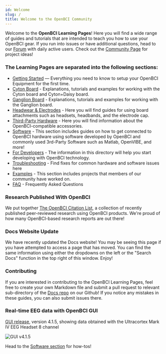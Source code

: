 ```yaml
---
id: Welcome
slug: /
title: Welcome to the OpenBCI Community
---
```

Welcome to the **OpenBCI Learning Pages**! Here you will find a wide range of guides and tutorials that are intended to teach you how to use your OpenBCI gear. If you run into issues or have additional questions, head to our [Forum](https://openbci.com/forum/) with daily active users. Check out the [Community Page](http://openbci.com/community) for project ideas!

### The Learning Pages are separated into the following sections:

-   [Getting Started](GettingStarted/00-GettingStartedLanding.md) — Everything you need to know to setup your OpenBCI Equipment for the first time.
-   [Cyton Board](Cyton/01-CytonBoard.md) - Explanations, tutorials and examples for working with the Cyton board and Cyton+Daisy board.
-   [Ganglion Board](Ganglion/01-GanglionBoard.md) - Explanations, tutorials and examples for working with the Ganglion board.
-   [Headwear & Electrodes](04AddOns/00-AddOnLanding.md) - Here you will find guides for using board attachments such as headsets, headbands, and the electrode cap.
-   [Third-Party Hardware](05ThirdParty/00-ThirdPartyLanding.md) - Here you will find information about the OpenBCI-compatible accessories.
-   [Software](06Software/00-SoftwareLanding.md) - This section includes guides on how to get connected to OpenBCI hardware using software developed by OpenBCI and commonly used 3rd-Party Software such as Matlab, OpenVIBE, and more!
-   [For Developers](11ForDevelopers/00-ForDevelopersLanding.md) - The information in this directory will help you start developing with OpenBCI technology.
-   [Troubleshooting](10Troubleshooting/00-TroubleshootingLanding.md) - Find fixes for common hardware and software issues here
-   [Examples](07Examples/00-ExamplesLanding.md) - This section includes projects that members of our community have worked on.
-   [FAQ](08FAQ/00-FAQ.md) - Frequently Asked Questions

### Research Published With OpenBCI

We put together [The OpenBCI Citation List](https://docs.openbci.com/citations), a collection of recently published peer-reviewed research using OpenBCI products. We're proud of how many OpenBCI-based research reports are out there!

### Docs Website Update

We have recently updated the Docs website! You may be seeing this page if you have attempted to access a page that has moved. You can find the same information using either the dropdowns on the left or the "Search Docs" function in the top right of this window. Enjoy!

### Contributing

If you are interested in contributing to the OpenBCI Learning Pages, feel free to create your own Markdown file and submit a pull request to relevant sub-directory of the [Docs repo](https://github.com/openbci/Documentation) on our Github! If you notice any mistakes in these guides, you can also submit issues there.

### Real-time EEG data with OpenBCI GUI

[GUI release](https://github.com/OpenBCI/OpenBCI_GUI/releases), version 4.1.5, showing data obtained with the Ultracortex Mark IV EEG Headset 8 channel

![GUI v4.1.5](https://media.giphy.com/media/KyAYyrf3lkE6dsTKej/giphy.gif)

Head to the [Software section](06Software/00-SoftwareLanding.md) for how-tos!
